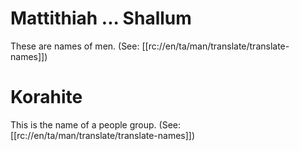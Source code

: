 # Mattithiah ... Shallum

These are names of men. (See: [[rc://en/ta/man/translate/translate-names]])

# Korahite

This is the name of a people group. (See: [[rc://en/ta/man/translate/translate-names]])

